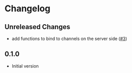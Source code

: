 # Changelog

## Unreleased Changes

* add functions to bind to channels on the server side ([#3](https://github.com/seaofvoices/crosswalk-channels/pull/3))

## 0.1.0

* Initial version
